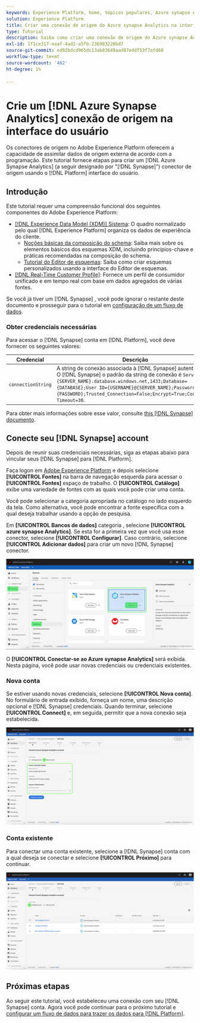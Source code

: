 ```yaml
---
keywords: Experience Platform, home, tópicos populares, Azure synapse Analytics, Synapse, sinapse, azure synapse analytics
solution: Experience Platform
title: Criar uma conexão de origem do Azure synapse Analytics na interface do usuário
type: Tutorial
description: Saiba como criar uma conexão de origem do Azure synapse Analytics (a seguir, "Synapse") usando a interface do usuário do Adobe Experience Platform.
exl-id: 1f1ce317-eaaf-4ad2-a5fb-236983220bd7
source-git-commit: ed92bdcd965dc13ab83649aad87eddf53f7afd60
workflow-type: tm+mt
source-wordcount: '462'
ht-degree: 1%

---
```


# Crie um [!DNL Azure Synapse Analytics] conexão de origem na interface do usuário

Os conectores de origem no Adobe Experience Platform oferecem a capacidade de assimilar dados de origem externa de acordo com a programação. Este tutorial fornece etapas para criar um [!DNL Azure Synapse Analytics] (a seguir designado por &quot;[!DNL Synapse]&quot;) conector de origem usando o [!DNL Platform] interface do usuário.

## Introdução

Este tutorial requer uma compreensão funcional dos seguintes componentes do Adobe Experience Platform:

* [[!DNL Experience Data Model (XDM)] Sistema](../../../../../xdm/home.md): O quadro normalizado pelo qual [!DNL Experience Platform] organiza os dados de experiência do cliente.
   * [Noções básicas da composição do schema](../../../../../xdm/schema/composition.md): Saiba mais sobre os elementos básicos dos esquemas XDM, incluindo princípios-chave e práticas recomendadas na composição do schema.
   * [Tutorial do Editor de esquemas](../../../../../xdm/tutorials/create-schema-ui.md): Saiba como criar esquemas personalizados usando a interface do Editor de esquemas.
* [[!DNL Real-Time Customer Profile]](../../../../../profile/home.md): Fornece um perfil de consumidor unificado e em tempo real com base em dados agregados de várias fontes.

Se você já tiver um [!DNL Synapse] , você pode ignorar o restante deste documento e prosseguir para o tutorial em [configuração de um fluxo de dados](../../dataflow/databases.md).

### Obter credenciais necessárias

Para acessar o [!DNL Synapse] conta em [!DNL Platform], você deve fornecer os seguintes valores:

| Credencial | Descrição |
| ---------- | ----------- |
| `connectionString` | A string de conexão associada à [!DNL Synapse] autenticação. O [!DNL Synapse] o padrão da string de conexão é `Server=tcp:{SERVER_NAME}.database.windows.net,1433;Database={DATABASE};User ID={USERNAME}@{SERVER_NAME};Password={PASSWORD};Trusted_Connection=False;Encrypt=True;Connection Timeout=30`. |

Para obter mais informações sobre esse valor, consulte [this [!DNL Synapse] documento](https://docs.microsoft.com/en-us/azure/data-factory/connector-azure-sql-data-warehouse).

## Conecte seu [!DNL Synapse] account

Depois de reunir suas credenciais necessárias, siga as etapas abaixo para vincular seus [!DNL Synapse] para [!DNL Platform].

Faça logon em [Adobe Experience Platform](https://platform.adobe.com) e depois selecione **[!UICONTROL Fontes]** na barra de navegação esquerda para acessar o **[!UICONTROL Fontes]** espaço de trabalho. O **[!UICONTROL Catálogo]** exibe uma variedade de fontes com as quais você pode criar uma conta.

Você pode selecionar a categoria apropriada no catálogo no lado esquerdo da tela. Como alternativa, você pode encontrar a fonte específica com a qual deseja trabalhar usando a opção de pesquisa.

Em **[!UICONTROL Bancos de dados]** categoria , selecione **[!UICONTROL azure synapse Analytics]**. Se esta for a primeira vez que você usa esse conector, selecione **[!UICONTROL Configurar]**. Caso contrário, selecione **[!UICONTROL Adicionar dados]** para criar um novo [!DNL Synapse] conector.

![](../../../../images/tutorials/create/azure-synapse-analytics/catalog.png)

O **[!UICONTROL Conectar-se ao Azure synapse Analytics]** será exibida. Nesta página, você pode usar novas credenciais ou credenciais existentes.

### Nova conta

Se estiver usando novas credenciais, selecione **[!UICONTROL Nova conta]**. No formulário de entrada exibido, forneça um nome, uma descrição opcional e [!DNL Synapse] credenciais. Quando terminar, selecione **[!UICONTROL Connect]** e, em seguida, permitir que a nova conexão seja estabelecida.

![](../../../../images/tutorials/create/azure-synapse-analytics/new.png)

### Conta existente

Para conectar uma conta existente, selecione a [!DNL Synapse] conta com a qual deseja se conectar e selecione **[!UICONTROL Próximo]** para continuar.

![](../../../../images/tutorials/create/azure-synapse-analytics/existing.png)

## Próximas etapas

Ao seguir este tutorial, você estabeleceu uma conexão com seu [!DNL Synapse] conta. Agora você pode continuar para o próximo tutorial e [configurar um fluxo de dados para trazer os dados para [!DNL Platform]](../../dataflow/databases.md).
